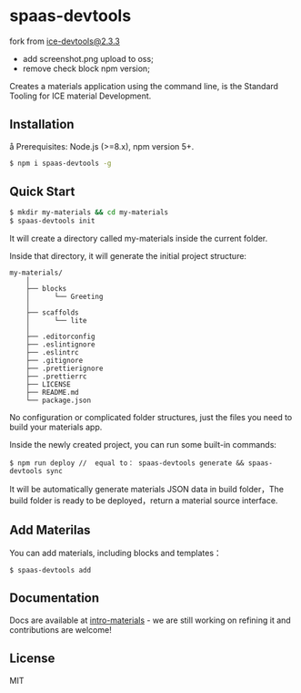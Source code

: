 # spaas-devtools

fork from ice-devtools@2.3.3
- add screenshot.png upload to oss;
- remove check block npm version;

Creates a materials application using the command line, is the Standard Tooling for ICE material Development.

## Installation
å
Prerequisites: Node.js (>=8.x), npm version 5+.

```bash
$ npm i spaas-devtools -g
```

## Quick Start

```bash
$ mkdir my-materials && cd my-materials
$ spaas-devtools init
```

It will create a directory called my-materials inside the current folder.

Inside that directory, it will generate the initial project structure:

```
my-materials/
    │
    ├── blocks
    │      └── Greeting
    │
    ├── scaffolds
    │      └── lite
    │
    ├── .editorconfig
    ├── .eslintignore
    ├── .eslintrc
    ├── .gitignore
    ├── .prettierignore
    ├── .prettierrc
    ├── LICENSE
    ├── README.md
    └── package.json
```

No configuration or complicated folder structures, just the files you need to build your materials app.

Inside the newly created project, you can run some built-in commands:

```
$ npm run deploy //  equal to： spaas-devtools generate && spaas-devtools sync
```

It will be automatically generate materials JSON data in build folder，The build folder is ready to be deployed，return a material source interface.

## Add Materilas

You can add materials, including blocks and templates：

```
$ spaas-devtools add
```

## Documentation

Docs are available at [intro-materials](https://alibaba.github.io/ice/docs/materials/intro-materials) - we are still working on refining it and contributions are welcome!

## License

MIT
